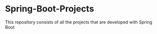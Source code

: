 # Spring-Boot-Projects
This repository consists of all the projects that are developed with Spring Boot
